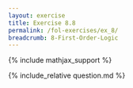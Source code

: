 ```yaml
---
layout: exercise
title: Exercise 8.8
permalink: /fol-exercises/ex_8/
breadcrumb: 8-First-Order-Logic
---
```


{% include mathjax_support %}

<div><i class="arrow-up loader" data-chapter="fol-exercises" data-exercise="ex_8" data-rating="0"></i></div>
{% include_relative question.md %}
